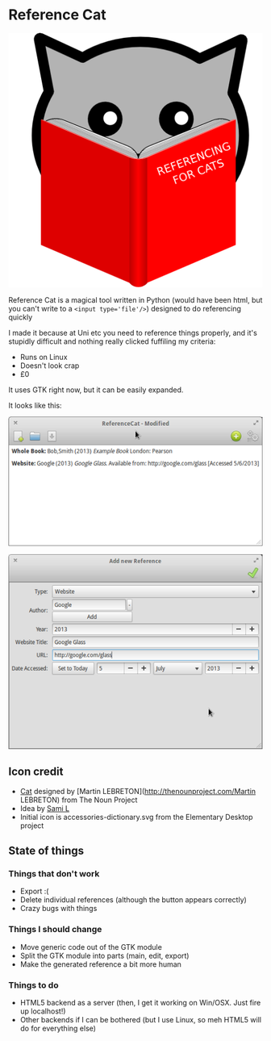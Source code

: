 # Reference Cat

![Logo](referencecat.png)

Reference Cat is a magical tool written in Python
(would have been html, but you can't write to a `<input type='file'/>`)
designed to do referencing quickly

I made it because at Uni etc you need to reference things properly, and
it's stupidly difficult and nothing really clicked fuffiling my criteria:

* Runs on Linux
* Doesn't look crap
* £0

It uses GTK right now, but it can be easily expanded.

It looks like this:

![Main screen](screenshots/main.png)

![Edit Reference](screenshots/edit.png)

## Icon credit

* [Cat](http://thenounproject.com/noun/cat/#icon-No18061) designed by [Martin LEBRETON](http://thenounproject.com/Martin LEBRETON) from The Noun Project
* Idea by [Sami L](https://plus.google.com/102979615354596428339)
* Initial icon is accessories-dictionary.svg from the Elementary Desktop project

## State of things

### Things that don't work

* Export :(
* Delete individual references (although the button appears correctly)
* Crazy bugs with things

### Things I should change

* Move generic code out of the GTK module
* Split the GTK module into parts (main, edit, export)
* Make the generated reference a bit more human

### Things to do

* HTML5 backend as a server (then, I get it working on Win/OSX. Just fire up localhost!)
* Other backends if I can be bothered (but I use Linux, so meh HTML5 will do for everything else)
